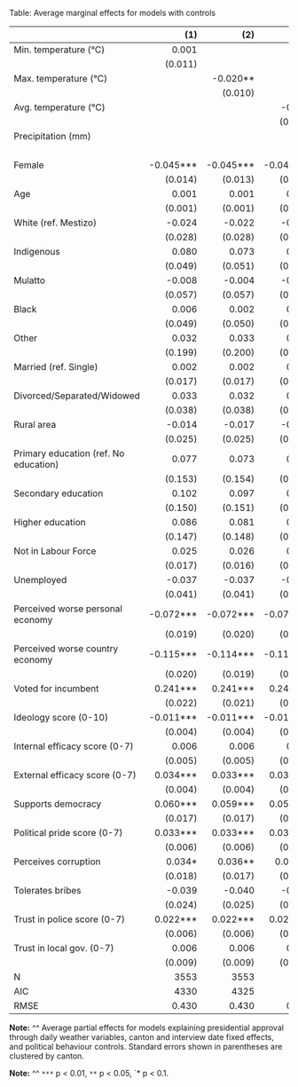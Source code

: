 Table: Average marginal effects for models with controls

|                                       |    (1)    |    (2)    |    (3)    |    (4)    | 
|:--------------------------------------|----------:|----------:|----------:|----------:|
| Min. temperature (°C)                 |     0.001 |           |           |     0.001 | 
|                                       |   (0.011) |           |           |   (0.011) | 
| Max. temperature (°C)                 |           |  -0.020** |           |  -0.020** | 
|                                       |           |   (0.010) |           |   (0.010) | 
| Avg. temperature (°C)                 |           |           |    -0.022 |           | 
|                                       |           |           |   (0.015) |           | 
| Precipitation (mm)                    |           |           |           |     0.000 | 
|                                       |           |           |           |   (0.002) | 
| Female                                | -0.045*** | -0.045*** | -0.046*** | -0.045*** | 
|                                       |   (0.014) |   (0.013) |   (0.014) |   (0.013) | 
| Age                                   |     0.001 |     0.001 |     0.001 |     0.001 | 
|                                       |   (0.001) |   (0.001) |   (0.001) |   (0.001) | 
| White (ref. Mestizo)                  |    -0.024 |    -0.022 |    -0.021 |    -0.022 | 
|                                       |   (0.028) |   (0.028) |   (0.028) |   (0.028) | 
| Indigenous                            |     0.080 |     0.073 |     0.076 |     0.073 | 
|                                       |   (0.049) |   (0.051) |   (0.050) |   (0.051) | 
| Mulatto                               |    -0.008 |    -0.004 |    -0.006 |    -0.004 | 
|                                       |   (0.057) |   (0.057) |   (0.057) |   (0.057) | 
| Black                                 |     0.006 |     0.002 |     0.005 |     0.002 | 
|                                       |   (0.049) |   (0.050) |   (0.050) |   (0.049) | 
| Other                                 |     0.032 |     0.033 |     0.037 |     0.033 | 
|                                       |   (0.199) |   (0.200) |   (0.199) |   (0.198) | 
| Married (ref. Single)                 |     0.002 |     0.002 |     0.003 |     0.002 | 
|                                       |   (0.017) |   (0.017) |   (0.017) |   (0.017) | 
| Divorced/Separated/Widowed            |     0.033 |     0.032 |     0.032 |     0.032 | 
|                                       |   (0.038) |   (0.038) |   (0.038) |   (0.038) | 
| Rural area                            |    -0.014 |    -0.017 |    -0.016 |    -0.017 | 
|                                       |   (0.025) |   (0.025) |   (0.025) |   (0.025) | 
| Primary education (ref. No education) |     0.077 |     0.073 |     0.075 |     0.073 | 
|                                       |   (0.153) |   (0.154) |   (0.154) |   (0.154) | 
| Secondary education                   |     0.102 |     0.097 |     0.100 |     0.097 | 
|                                       |   (0.150) |   (0.151) |   (0.150) |   (0.151) | 
| Higher education                      |     0.086 |     0.081 |     0.084 |     0.081 | 
|                                       |   (0.147) |   (0.148) |   (0.148) |   (0.148) | 
| Not in Labour Force                   |     0.025 |     0.026 |     0.027 |     0.026 | 
|                                       |   (0.017) |   (0.016) |   (0.017) |   (0.017) | 
| Unemployed                            |    -0.037 |    -0.037 |    -0.038 |    -0.037 | 
|                                       |   (0.041) |   (0.041) |   (0.041) |   (0.041) | 
| Perceived worse personal economy      | -0.072*** | -0.072*** | -0.073*** | -0.072*** | 
|                                       |   (0.019) |   (0.020) |   (0.019) |   (0.019) | 
| Perceived worse country economy       | -0.115*** | -0.114*** | -0.114*** | -0.114*** | 
|                                       |   (0.020) |   (0.019) |   (0.020) |   (0.020) | 
| Voted for incumbent                   |  0.241*** |  0.241*** |  0.241*** |  0.241*** | 
|                                       |   (0.022) |   (0.021) |   (0.022) |   (0.022) | 
| Ideology score (0-10)                 | -0.011*** | -0.011*** | -0.011*** | -0.011*** | 
|                                       |   (0.004) |   (0.004) |   (0.004) |   (0.004) | 
| Internal efficacy score (0-7)         |     0.006 |     0.006 |     0.006 |     0.006 | 
|                                       |   (0.005) |   (0.005) |   (0.005) |   (0.005) | 
| External efficacy score (0-7)         |  0.034*** |  0.033*** |  0.033*** |  0.033*** | 
|                                       |   (0.004) |   (0.004) |   (0.005) |   (0.005) | 
| Supports democracy                    |  0.060*** |  0.059*** |  0.059*** |  0.059*** | 
|                                       |   (0.017) |   (0.017) |   (0.017) |   (0.017) | 
| Political pride score (0-7)           |  0.033*** |  0.033*** |  0.033*** |  0.033*** | 
|                                       |   (0.006) |   (0.006) |   (0.006) |   (0.006) | 
| Perceives corruption                  |    0.034* |   0.036** |   0.036** |   0.036** | 
|                                       |   (0.018) |   (0.017) |   (0.018) |   (0.018) | 
| Tolerates bribes                      |    -0.039 |    -0.040 |    -0.040 |    -0.040 | 
|                                       |   (0.024) |   (0.025) |   (0.024) |   (0.024) | 
| Trust in police score (0-7)           |  0.022*** |  0.022*** |  0.022*** |  0.022*** | 
|                                       |   (0.006) |   (0.006) |   (0.006) |   (0.006) | 
| Trust in local gov. (0-7)             |     0.006 |     0.006 |     0.006 |     0.006 | 
|                                       |   (0.009) |   (0.009) |   (0.009) |   (0.008) | 
| N                                     |      3553 |      3553 |      3553 |      3553 | 
| AIC                                   |      4330 |      4325 |      4328 |      4329 | 
| RMSE                                  |     0.430 |     0.430 |     0.430 |     0.430 | 

__Note:__
^^ Average partial effects for models explaining presidential approval through daily weather variables, canton and interview date fixed effects, and political behaviour controls. Standard errors shown in parentheses are clustered by canton.

__Note:__
^^ `***` p < 0.01, `**` p < 0.05, `* p < 0.1.
